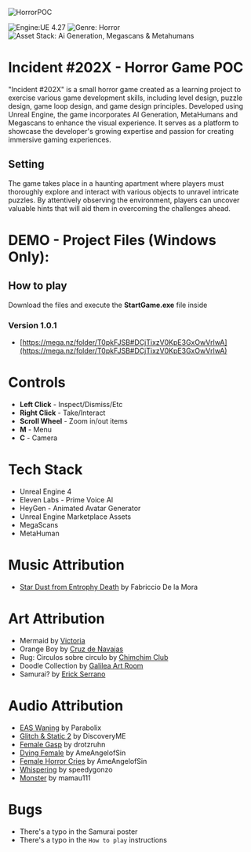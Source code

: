 ![HorrorPOC](https://github.com/anchowake/HorrorPOC/assets/2279469/41f34458-25e3-4b7b-8aca-97c4ce4764d2)

![Engine:UE 4.27](https://img.shields.io/badge/Engine-UE%202.7-blue?style=for-the-badge)
![Genre: Horror](https://img.shields.io/badge/Genre-Horror-blue?style=for-the-badge)
![Asset Stack: Ai Generation, Megascans & Metahumans](https://img.shields.io/badge/Asset%20Stack-AI%20Generation,%20Megascans%20&%20Metahumans-red?style=for-the-badge) 


# Incident #202X - Horror Game POC

"Incident #202X" is a small horror game created as a learning project to exercise various game development skills, including level design, puzzle design, game loop design, and game design principles. Developed using Unreal Engine, the game incorporates AI Generation, MetaHumans and Megascans to enhance the visual experience. It serves as a platform to showcase the developer's growing expertise and passion for creating immersive gaming experiences.

## Setting
The game takes place in a haunting apartment where players must thoroughly explore and interact with various objects to unravel intricate puzzles. By attentively observing the environment, players can uncover valuable hints that will aid them in overcoming the challenges ahead.

#  DEMO - Project Files (Windows Only): 

## How to play
Download the files and execute the **StartGame.exe** file inside

### Version 1.0.1
- [https://mega.nz/folder/T0pkFJSB#DCjTixzV0KpE3GxOwVrlwA](https://mega.nz/folder/T0pkFJSB#DCjTixzV0KpE3GxOwVrlwA)

# Controls

- **Left Click** - Inspect/Dismiss/Etc
- **Right Click** - Take/Interact
- **Scroll Wheel** - Zoom in/out items
- **M** - Menu
- **C** - Camera

# Tech Stack
- Unreal Engine 4
- Eleven Labs - Prime Voice AI
- HeyGen - Animated Avatar Generator
- Unreal Engine Marketplace Assets
- MegaScans
- MetaHuman

# Music Attribution
- [Star Dust from Entrophy Death](https://fabricciodelamora.bandcamp.com/track/star-dust) by Fabriccio De la Mora

# Art Attribution
- Mermaid by [Victoria](https://www.deviantart.com/victoria-star)
- Orange Boy by [Cruz de Navajas](https://instagram.com/crzdnvjs)
- Rug: Circulos sobre circulo by [Chimchim Club](https://chimchim.club/)
- Doodle Collection by [Galilea Art Room](https://www.instagram.com/galileas.art.room/)
- Samurai? by [Erick Serrano](https://www.instagram.com/erick.serranov/)

# Audio Attribution
- [EAS Waning](https://freesound.org/people/parabolix/sounds/71103/) by Parabolix
- [Glitch & Static 2](https://freesound.org/people/DiscoveryME/sounds/273146/) by DiscoveryME
- [Female Gasp](https://freesound.org/people/drotzruhn/sounds/405203/) by drotzruhn
- [Dying Female](https://freesound.org/people/AmeAngelofSin/sounds/345049/) by AmeAngelofSin
- [Female Horror Cries](https://freesound.org/people/AmeAngelofSin/sounds/394606/) by AmeAngelofSin
- [Whispering](https://freesound.org/people/speedygonzo/sounds/257649/) by speedygonzo
- [Monster](https://freesound.org/people/mamau111/sounds/594264/) by mamau111

#  Bugs
 - There's a typo in the Samurai poster
 - There's a typo in the `How to play` instructions

